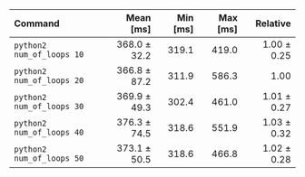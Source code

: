 | Command | Mean [ms] | Min [ms] | Max [ms] | Relative |
|:---|---:|---:|---:|---:|
| `python2 num_of_loops 10` | 368.0 ± 32.2 | 319.1 | 419.0 | 1.00 ± 0.25 |
| `python2 num_of_loops 20` | 366.8 ± 87.2 | 311.9 | 586.3 | 1.00 |
| `python2 num_of_loops 30` | 369.9 ± 49.3 | 302.4 | 461.0 | 1.01 ± 0.27 |
| `python2 num_of_loops 40` | 376.3 ± 74.5 | 318.6 | 551.9 | 1.03 ± 0.32 |
| `python2 num_of_loops 50` | 373.1 ± 50.5 | 318.6 | 466.8 | 1.02 ± 0.28 |
